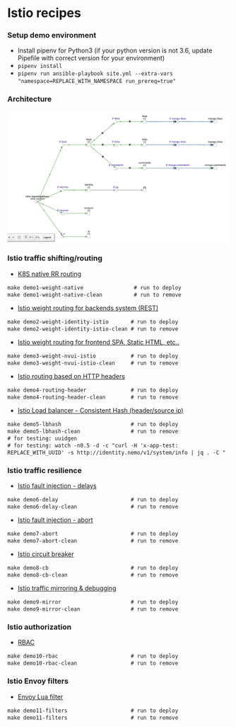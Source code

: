 # Istio recipes

### Setup demo environment
- Install pipenv for Python3 (if your python version is not 3.6, update Pipefile with correct version for your environment)
- `pipenv install`
- `pipenv run ansible-playbook site.yml --extra-vars "namespace=REPLACE_WITH_NAMESPACE run_prereq=true"`

### Architecture
![schema](https://raw.githubusercontent.com/Dimss/nemo-ansible/master/architecture.png)

### Istio traffic shifting/routing
- [K8S native RR routing](../master/roles/identitynv-weight-native)
```
make demo1-weight-native                # run to deploy
make demo1-weight-native-clean          # run to remove
```
- [Istio weight routing for backends system (REST)](../master/roles/identitynv-weight-istio)
```
make demo2-weight-identity-istio       # run to deploy
make demo2-weight-identity-istio-clean # run to remove
```
- [Istio weight routing for frontend SPA, Static HTML, etc..](../master/roles/nvui-weight-istio)
```
make demo3-weight-nvui-istio           # run to deploy
make demo3-weight-nvui-istio-clean     # run to remove
```
- [Istio routing based on HTTP headers](../master/roles/ui-header-routing)
```
make demo4-routing-header              # run to deploy
make demo4-routing-header-clean        # run to remove
```
- [Istio Load balancer - Consistent Hash (header/source ip)](../master/roles/identity-lbhash)
```
make demo5-lbhash                      # run to deploy
make demo5-lbhash-clean                # run to remove
# for testing: uuidgen
# for testing: watch -n0.5 -d -c "curl -H 'x-app-test: REPLACE_WITH_UUID' -s http://identity.nemo/v1/system/info | jq . -C "
```

### Istio traffic resilience
- [Istio fault injection - delays](../master/roles/likes-delay)
```
make demo6-delay                       # run to deploy
make demo6-delay-clean                 # run to remove
```
- [Istio fault injection - abort](../master/roles/likes-abort)
```
make demo7-abort                       # run to deploy
make demo7-abort-clean                 # run to remove
```
- [Istio circuit breaker](../master/roles/feed-cb)
```
make demo8-cb                          # run to deploy
make demo8-cb-clean                    # run to remove
```
- [Istio traffic mirroring & debugging](../master/roles/feed-mirror)
```
make demo9-mirror                      # run to deploy
make demo9-mirror-clean                # run to remove
```

### Istio authorization
- [RBAC](../master/roles/rbac)
```
make demo10-rbac                       # run to deploy
make demo10-rbac-clean                 # run to remove
```

### Istio Envoy filters
- [Envoy Lua filter](../master/roles/identity-envoy-filters)
```
make demo11-filters                    # run to deploy
make demo11-filters                    # run to remove
```
